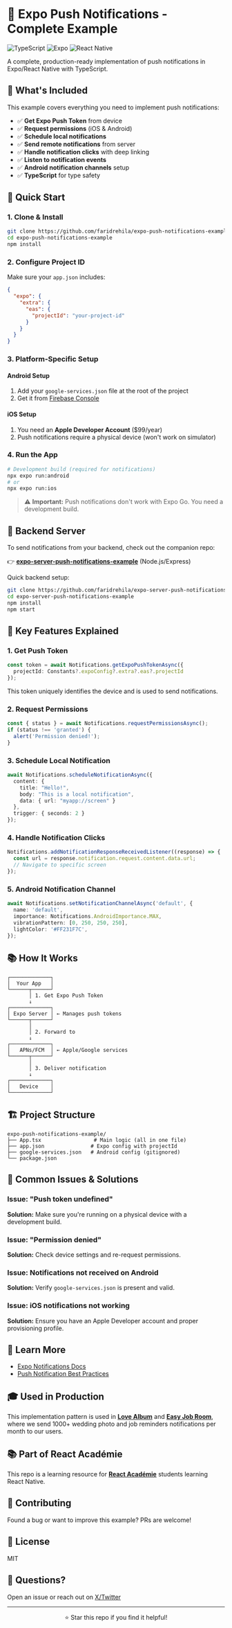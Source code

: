 # 📱 Expo Push Notifications - Complete Example

![TypeScript](https://img.shields.io/badge/TypeScript-3178C6?style=flat-square&logo=typescript&logoColor=white)
![Expo](https://img.shields.io/badge/Expo-000020?style=flat-square&logo=expo&logoColor=white)
![React Native](https://img.shields.io/badge/React_Native-61DAFB?style=flat-square&logo=react&logoColor=black)

A complete, production-ready implementation of push notifications in Expo/React Native with TypeScript.

## 🎯 What's Included

This example covers everything you need to implement push notifications:

- ✅ **Get Expo Push Token** from device
- ✅ **Request permissions** (iOS & Android)
- ✅ **Schedule local notifications**
- ✅ **Send remote notifications** from server
- ✅ **Handle notification clicks** with deep linking
- ✅ **Listen to notification events**
- ✅ **Android notification channels** setup
- ✅ **TypeScript** for type safety

## 🚀 Quick Start

### 1. Clone & Install
```bash
git clone https://github.com/faridrehila/expo-push-notifications-example.git
cd expo-push-notifications-example
npm install
```

### 2. Configure Project ID

Make sure your `app.json` includes:
```json
{
  "expo": {
    "extra": {
      "eas": {
        "projectId": "your-project-id"
      }
    }
  }
}
```

### 3. Platform-Specific Setup

#### Android Setup
1. Add your `google-services.json` file at the root of the project
2. Get it from [Firebase Console](https://console.firebase.google.com/)

#### iOS Setup
1. You need an **Apple Developer Account** ($99/year)
2. Push notifications require a physical device (won't work on simulator)

### 4. Run the App
```bash
# Development build (required for notifications)
npx expo run:android
# or
npx expo run:ios
```

> ⚠️ **Important:** Push notifications don't work with Expo Go. You need a development build.

## 📡 Backend Server

To send notifications from your backend, check out the companion repo:

👉 **[expo-server-push-notifications-example](https://github.com/faridrehila/expo-server-push-notifications-example)** (Node.js/Express)

Quick backend setup:
```bash
git clone https://github.com/faridrehila/expo-server-push-notifications-example.git
cd expo-server-push-notifications-example
npm install
npm start
```

## 🔑 Key Features Explained

### 1. Get Push Token
```typescript
const token = await Notifications.getExpoPushTokenAsync({
  projectId: Constants?.expoConfig?.extra?.eas?.projectId
});
```

This token uniquely identifies the device and is used to send notifications.

### 2. Request Permissions
```typescript
const { status } = await Notifications.requestPermissionsAsync();
if (status !== 'granted') {
  alert('Permission denied!');
}
```

### 3. Schedule Local Notification
```typescript
await Notifications.scheduleNotificationAsync({
  content: {
    title: "Hello!",
    body: "This is a local notification",
    data: { url: "myapp://screen" }
  },
  trigger: { seconds: 2 }
});
```

### 4. Handle Notification Clicks
```typescript
Notifications.addNotificationResponseReceivedListener((response) => {
  const url = response.notification.request.content.data.url;
  // Navigate to specific screen
});
```

### 5. Android Notification Channel
```typescript
await Notifications.setNotificationChannelAsync('default', {
  name: 'default',
  importance: Notifications.AndroidImportance.MAX,
  vibrationPattern: [0, 250, 250, 250],
  lightColor: '#FF231F7C',
});
```

## 📚 How It Works
```
┌─────────────┐
│  Your App   │
└──────┬──────┘
       │ 1. Get Expo Push Token
       ↓
┌─────────────┐
│ Expo Server │ ← Manages push tokens
└──────┬──────┘
       │
       │ 2. Forward to
       ↓
┌─────────────┐
│   APNs/FCM  │ ← Apple/Google services
└──────┬──────┘
       │
       │ 3. Deliver notification
       ↓
┌─────────────┐
│   Device    │
└─────────────┘
```

## 🏗️ Project Structure
```
expo-push-notifications-example/
├── App.tsx                 # Main logic (all in one file)
├── app.json               # Expo config with projectId
├── google-services.json   # Android config (gitignored)
└── package.json
```

## 🔧 Common Issues & Solutions

### Issue: "Push token undefined"
**Solution:** Make sure you're running on a physical device with a development build.

### Issue: "Permission denied"
**Solution:** Check device settings and re-request permissions.

### Issue: Notifications not received on Android
**Solution:** Verify `google-services.json` is present and valid.

### Issue: iOS notifications not working
**Solution:** Ensure you have an Apple Developer account and proper provisioning profile.

## 📖 Learn More

- [Expo Notifications Docs](https://docs.expo.dev/push-notifications/overview/)
- [Push Notification Best Practices](https://docs.expo.dev/push-notifications/push-notifications-setup/)

## 🎓 Used in Production

This implementation pattern is used in **[Love Album](https://love-album.com?ref=github)** and **[Easy Job Room](https://easyjobroom.ch?ref=github)**, where we send 1000+ wedding photo and job reminders notifications per month to our users.

## 📚 Part of React Académie

This repo is a learning resource for **[React Académie](https://rn.reactacademie.fr?ref=github)** students learning React Native.

## 🤝 Contributing

Found a bug or want to improve this example? PRs are welcome!

## 📝 License

MIT

## 💬 Questions?

Open an issue or reach out on [X/Twitter](https://x.com/faridrehila)

---

<p align="center">
  ⭐ Star this repo if you find it helpful!
</p>
